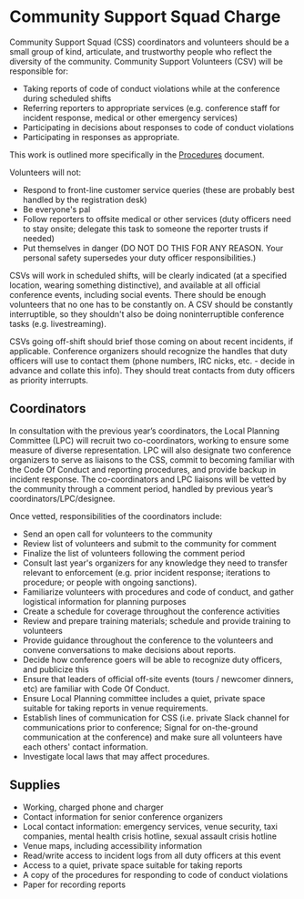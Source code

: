 # Community Support Squad Charge

Community Support Squad (CSS) coordinators and volunteers should be a small group of kind, articulate, and trustworthy people who reflect the diversity of the community. Community Support Volunteers (CSV) will be responsible for:

* Taking reports of code of conduct violations while at the conference during scheduled shifts
* Referring reporters to appropriate services (e.g. conference staff for incident response, medical or other emergency services)
* Participating in decisions about responses to code of conduct violations
* Participating in responses as appropriate.

This work is outlined more specifically in the [Procedures](procedures.md) document.

Volunteers will not:

* Respond to front-line customer service queries (these are probably best handled by the registration desk)
* Be everyone's pal
* Follow reporters to offsite medical or other services (duty officers need to stay onsite; delegate this task to someone the reporter trusts if needed)
* Put themselves in danger (DO NOT DO THIS FOR ANY REASON. Your personal safety supersedes your duty officer responsibilities.)

CSVs will work in scheduled shifts, will be clearly indicated (at a specified location, wearing something distinctive), and available at all official conference events, including social events. There should be enough volunteers that no one has to be constantly on. A CSV should be constantly interruptible, so they shouldn't also be doing noninterruptible conference tasks (e.g. livestreaming).

CSVs going off-shift should brief those coming on about recent incidents, if applicable.
Conference organizers should recognize the handles that duty officers will use to contact them (phone numbers, IRC nicks, etc. - decide in advance and collate this info). They should treat contacts from duty officers as priority interrupts.

## Coordinators

In consultation with the previous year’s coordinators, the Local Planning Committee (LPC) will recruit two co-coordinators, working to ensure some measure of diverse representation. LPC will also designate two conference organizers to serve as liaisons to the CSS, commit to becoming familiar with the Code Of Conduct and reporting procedures, and provide backup in incident response. The co-coordinators and LPC liaisons will be vetted by the community through a comment period, handled by previous year’s coordinators/LPC/designee. 

Once vetted, responsibilities of the coordinators include: 

* Send an open call for volunteers to the community
* Review list of volunteers and submit to the community for comment
* Finalize the list of volunteers following the comment period
* Consult last year's organizers for any knowledge they need to transfer relevant to enforcement (e.g. prior incident response; iterations to procedure; or people with ongoing sanctions).
* Familiarize volunteers with procedures and code of conduct, and gather logistical information for planning purposes
* Create a schedule for coverage throughout the conference activities
* Review and prepare training materials; schedule and provide training to volunteers
* Provide guidance throughout the conference to the volunteers and convene conversations to make decisions about reports.
* Decide how conference goers will be able to recognize duty officers, and publicize this
* Ensure that leaders of official off-site events (tours / newcomer dinners, etc) are familiar with Code Of Conduct.
* Ensure Local Planning committee includes a quiet, private space suitable for taking reports in venue requirements.
* Establish lines of communication for CSS (i.e. private Slack channel for communications prior to conference; Signal for on-the-ground communication at the conference) and make sure all volunteers have each others' contact information.
* Investigate local laws that may affect procedures.

## Supplies

* Working, charged phone and charger
* Contact information for senior conference organizers
* Local contact information: emergency services, venue security, taxi companies, mental health crisis hotline, sexual assault crisis hotline
* Venue maps, including accessibility information
* Read/write access to incident logs from all duty officers at this event
* Access to a quiet, private space suitable for taking reports
* A copy of the procedures for responding to code of conduct violations
* Paper for recording reports
